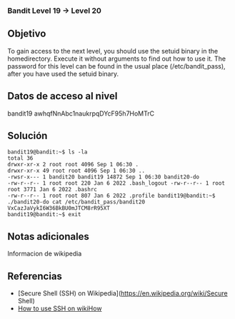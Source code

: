 ### Bandit Level 19 → Level 20

## Objetivo
To gain access to the next level, you should use the setuid binary in the homedirectory. Execute it without arguments to find out how to use it. The password for this level can be found in the usual place (/etc/bandit_pass), after you have used the setuid binary.

## Datos de acceso al nivel
bandit19 
awhqfNnAbc1naukrpqDYcF95h7HoMTrC

## Solución
```
bandit19@bandit:~$ ls -la 
total 36 
drwxr-xr-x 2 root root 4096 Sep 1 06:30 . 
drwxr-xr-x 49 root root 4096 Sep 1 06:30 .. 
-rwsr-x--- 1 bandit20 bandit19 14872 Sep 1 06:30 bandit20-do
-rw-r--r-- 1 root root 220 Jan 6 2022 .bash_logout -rw-r--r-- 1 root root 3771 Jan 6 2022 .bashrc 
-rw-r--r-- 1 root root 807 Jan 6 2022 .profile bandit19@bandit:~$ ./bandit20-do cat /etc/bandit_pass/bandit20 VxCazJaVykI6W36BkBU0mJTCM8rR95XT 
bandit19@bandit:~$ exit
```
## Notas adicionales
Informacion de wikipedia

## Referencias
- [Secure Shell (SSH) on Wikipedia](https://en.wikipedia.org/wiki/Secure Shell)
- [How to use SSH on wikiHow](https://www.wikihow.com/Use-SSh)